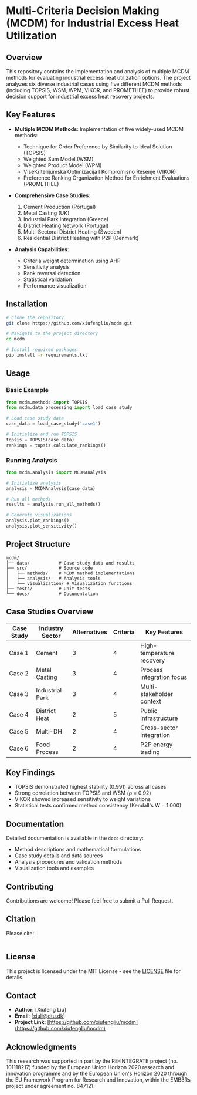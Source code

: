 # Multi-Criteria Decision Making (MCDM) for Industrial Excess Heat Utilization

## Overview
This repository contains the implementation and analysis of multiple MCDM methods for evaluating industrial excess heat utilization options. The project analyzes six diverse industrial cases using five different MCDM methods (including TOPSIS, WSM, WPM, VIKOR, and PROMETHEE) to provide robust decision support for industrial excess heat recovery projects.

## Key Features
- **Multiple MCDM Methods**: Implementation of five widely-used MCDM methods:
  - Technique for Order Preference by Similarity to Ideal Solution (TOPSIS)
  - Weighted Sum Model (WSM)
  - Weighted Product Model (WPM)
  - VIseKriterijumska Optimizacija I Kompromisno Resenje (VIKOR)
  - Preference Ranking Organization Method for Enrichment Evaluations (PROMETHEE)

- **Comprehensive Case Studies**:
  1. Cement Production (Portugal)
  2. Metal Casting (UK)
  3. Industrial Park Integration (Greece)
  4. District Heating Network (Portugal)
  5. Multi-Sectoral District Heating (Sweden)
  6. Residential District Heating with P2P (Denmark)

- **Analysis Capabilities**:
  - Criteria weight determination using AHP
  - Sensitivity analysis
  - Rank reversal detection
  - Statistical validation
  - Performance visualization

## Installation
```bash
# Clone the repository
git clone https://github.com/xiufengliu/mcdm.git

# Navigate to the project directory
cd mcdm

# Install required packages
pip install -r requirements.txt
```

## Usage
### Basic Example
```python
from mcdm.methods import TOPSIS
from mcdm.data_processing import load_case_study

# Load case study data
case_data = load_case_study('case1')

# Initialize and run TOPSIS
topsis = TOPSIS(case_data)
rankings = topsis.calculate_rankings()
```

### Running Analysis
```python
from mcdm.analysis import MCDMAnalysis

# Initialize analysis
analysis = MCDMAnalysis(case_data)

# Run all methods
results = analysis.run_all_methods()

# Generate visualizations
analysis.plot_rankings()
analysis.plot_sensitivity()
```

## Project Structure
```plaintext
mcdm/
├── data/           # Case study data and results
├── src/            # Source code
│   ├── methods/    # MCDM method implementations
│   ├── analysis/   # Analysis tools
│   └── visualization/ # Visualization functions
├── tests/          # Unit tests
└── docs/           # Documentation
```

## Case Studies Overview
| Case Study | Industry Sector | Alternatives | Criteria | Key Features               |
|------------|------------------|--------------|----------|----------------------------|
| Case 1     | Cement           | 3            | 4        | High-temperature recovery  |
| Case 2     | Metal Casting    | 3            | 4        | Process integration focus  |
| Case 3     | Industrial Park  | 3            | 4        | Multi-stakeholder context  |
| Case 4     | District Heat    | 2            | 5        | Public infrastructure      |
| Case 5     | Multi-DH         | 2            | 4        | Cross-sector integration   |
| Case 6     | Food Process     | 2            | 4        | P2P energy trading         |

## Key Findings
-  TOPSIS demonstrated highest stability (0.991) across all cases
-  Strong correlation between TOPSIS and WSM (ρ = 0.92)
-  VIKOR showed increased sensitivity to weight variations
-  Statistical tests confirmed method consistency (Kendall's W = 1.000)

## Documentation
Detailed documentation is available in the `docs` directory:
- Method descriptions and mathematical formulations
- Case study details and data sources
- Analysis procedures and validation methods
- Visualization tools and examples

## Contributing
Contributions are welcome! Please feel free to submit a Pull Request.

## Citation
Please cite:
```bibtex

```

## License
This project is licensed under the MIT License - see the [LICENSE](https://opensource.org/licenses/MIT) file for details.

## Contact
- **Author**: [Xiufeng Liu]  
- **Email**: [xiuli@dtu.dk]  
- **Project Link**: [https://github.com/xiufengliu/mcdm](https://github.com/xiufengliu/mcdm)

## Acknowledgments
This research was supported in part by the RE-INTEGRATE project (no. 101118217) funded by the European Union Horizon 2020 research and innovation programme and by the European Union's Horizon 2020 through the EU Framework Program for Research and Innovation, within the EMB3Rs project under agreement no. 847121.
